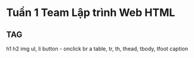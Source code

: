 # Tuần 1 Team Lập trình Web HTML

## TAG
h1
h2
img
ul, li
button - onclick
br
a
table, tr, th, thead, tbody, tfoot
caption

